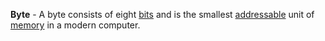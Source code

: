 **Byte** - A byte consists of eight [bits](docs/definitions/Bit.md) and is the smallest [addressable](docs/definitions/Memory%20Address.md) unit of [memory](docs/definitions/Memory.md) in a modern computer.